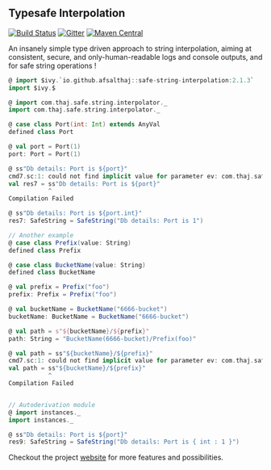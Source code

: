 ## Typesafe Interpolation

[![Build Status](https://travis-ci.com/afsalthaj/safe-string-interpolation.svg?branch=master)](https://travis-ci.com/afsalthaj/safe-string-interpolation)
[![Gitter](https://badges.gitter.im/Join%20Chat.svg)](https://gitter.im/safe-string-interpolation/community?utm_source=badge&utm_medium=badge&utm_campaign=pr-badge&utm_content=badge)
[![Maven Central](https://img.shields.io/maven-central/v/io.github.afsalthaj/safe-string-interpolation_2.12.svg)](https://search.maven.org/artifact/io.github.afsalthaj/safe-string-interpolation_2.13/2.1.3/jar)


An insanely simple type driven approach to string interpolation, aiming at consistent, secure,  and only-human-readable logs and console outputs, and for safe string operations ! 

```scala
@ import $ivy.`io.github.afsalthaj::safe-string-interpolation:2.1.3`
import $ivy.$

@ import com.thaj.safe.string.interpolator._
import com.thaj.safe.string.interpolator._

@ case class Port(int: Int) extends AnyVal
defined class Port

@ val port = Port(1)
port: Port = Port(1)

@ ss"Db details: Port is ${port}"
cmd7.sc:1: could not find implicit value for parameter ev: com.thaj.safe.string.interpolator.Safe[ammonite.$sess.cmd5.Port]
val res7 = ss"Db details: Port is ${port}"
           ^
Compilation Failed

@ ss"Db details: Port is ${port.int}"
res7: SafeString = SafeString("Db details: Port is 1")

// Another example
@ case class Prefix(value: String) 
defined class Prefix

@ case class BucketName(value: String) 
defined class BucketName

@ val prefix = Prefix("foo") 
prefix: Prefix = Prefix("foo")

@ val bucketName = BucketName("6666-bucket") 
bucketName: BucketName = BucketName("6666-bucket")

@ val path = s"${bucketName}/${prefix}" 
path: String = "BucketName(6666-bucket)/Prefix(foo)"

@ val path = ss"${bucketName}/${prefix}" 
cmd7.sc:1: could not find implicit value for parameter ev: com.thaj.safe.string.interpolator.Safe[ammonite.$sess.cmd2.BucketName]
val path = ss"${bucketName}/${prefix}"
           ^
Compilation Failed


// Autoderivation module
@ import instances._
import instances._

@ ss"Db details: Port is ${port}"
res9: SafeString = SafeString("Db details: Port is { int : 1 }")


```
Checkout the project [website](https://afsalthaj.github.io/safe-string-interpolation/) for more features and possibilities.
